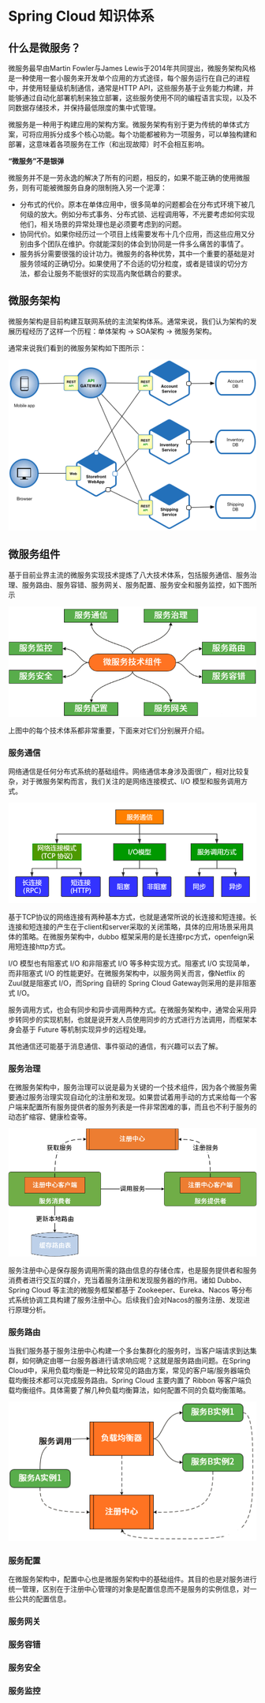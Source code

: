 # Spring Cloud 知识体系

##  什么是微服务？

微服务最早由Martin Fowler与James Lewis于2014年共同提出，微服务架构风格是一种使用一套小服务来开发单个应用的方式途径，每个服务运行在自己的进程中，并使用轻量级机制通信，通常是HTTP API，这些服务基于业务能力构建，并能够通过自动化部署机制来独立部署，这些服务使用不同的编程语言实现，以及不同数据存储技术，并保持最低限度的集中式管理。

微服务是一种用于构建应用的架构方案。微服务架构有别于更为传统的单体式方案，可将应用拆分成多个核心功能。每个功能都被称为一项服务，可以单独构建和部署，这意味着各项服务在工作（和出现故障）时不会相互影响。

**“微服务”不是银弹**

微服务并不是一劳永逸的解决了所有的问题，相反的，如果不能正确的使用微服务，则有可能被微服务自身的限制拖入另一个泥潭：

- 分布式的代价。原本在单体应用中，很多简单的问题都会在分布式环境下被几何级的放大。例如分布式事务、分布式锁、远程调用等，不光要考虑如何实现他们，相关场景的异常处理也是必须要考虑到的问题。
- 协同代价。如果你经历过一个项目上线需要发布十几个应用，而这些应用又分别由多个团队在维护。你就能深刻的体会到协同是一件多么痛苦的事情了。
- 服务拆分需要很强的设计功力。微服务的各种优势，其中一个重要的基础是对服务领域的正确切分。如果使用了不合适的切分粒度，或者是错误的切分方法，都会让服务不能很好的实现高内聚低耦合的要求。

##  微服务架构 

微服务架构是目前构建互联网系统的主流架构体系。通常来说，我们认为架构的发展历程经历了这样一个历程：单体架构 -> SOA架构 -> 微服务架构。

通常来说我们看到的微服务架构如下图所示：

![Microservice_Architecture](images\Microservice_Architecture.png)

## 微服务组件

基于目前业界主流的微服务实现技术提炼了八大技术体系，包括服务通信、服务治理、服务路由、服务容错、服务网关、服务配置、服务安全和服务监控，如下图所示

![服务八大组件](images\服务八大组件.png)

上图中的每个技术体系都非常重要，下面来对它们分别展开介绍。

###  服务通信

网络通信是任何分布式系统的基础组件。网络通信本身涉及面很广，相对比较复杂，对于微服务架构而言，我们关注的是网络连接模式、I/O 模型和服务调用方式。

![服务通信](images\服务通信.png)

基于TCP协议的网络连接有两种基本方式，也就是通常所说的长连接和短连接。长连接和短连接的产生在于client和server采取的关闭策略，具体的应用场景采用具体的策略。在微服务架构中，dubbo 框架采用的是长连接rpc方式，openfeign采用短连接http方式。

I/O 模型也有阻塞式 I/O 和非阻塞式 I/O 等多种实现方式。阻塞式 I/O 实现简单，而非阻塞式 I/O 的性能更好。在微服务架构中，以服务网关而言，像Netflix 的 Zuul就是阻塞式 I/O，而Spring 自研的 Spring Cloud Gateway则采用的是非阻塞式 I/O。

服务调用方式，也会有同步和异步调用两种方式。在微服务架构中，通常会采用异步转同步的实现机制，也就是说开发人员使用同步的方式进行方法调用，而框架本身会基于 Future 等机制实现异步的远程处理。

其他通信还可能基于消息通信、事件驱动的通信，有兴趣可以去了解。

###  服务治理

在微服务架构中，服务治理可以说是最为关键的一个技术组件，因为各个微服务需要通过服务治理实现自动化的注册和发现。如果尝试着用手动的方式来给每一个客户端来配置所有服务提供者的服务列表是一件非常困难的事，而且也不利于服务的动态扩缩容、健康检查等。

![服务注册发现流程](images\服务注册发现流程.png)

服务注册中心是保存服务调用所需的路由信息的存储仓库，也是服务提供者和服务消费者进行交互的媒介，充当着服务注册和发现服务器的作用。诸如 Dubbo、Spring Cloud 等主流的微服务框架都基于 Zookeeper、Eureka、Nacos 等分布式系统协调工具构建了服务注册中心。后续我们会对Nacos的服务注册、发现进行原理分析。

###  服务路由

当我们服务基于服务注册中心构建一个多台集群化的服务时，当客户端请求到达集群，如何确定由哪一台服务器进行请求响应呢？这就是服务路由问题。在Spring Cloud中，采用负载均衡是一种比较常见的路由方案，常见的客户端/服务器端负载均衡技术都可以完成服务路由。Spring Cloud 主要内置了 Ribbon 等客户端负载均衡组件。具体需要了解几种负载均衡算法，如何配置不同的负载均衡策略。

![注册中心与负载均衡结构示意图](images\注册中心与负载均衡结构示意图.png)



### 服务配置

在微服务架构中，配置中心也是微服务架构中的基础组件。其目的也是对服务进行统一管理，区别在于注册中心管理的对象是配置信息而不是服务的实例信息，对一些公共的配置信息。



###  服务网关

### 服务容错

###  服务安全

###  服务监控

